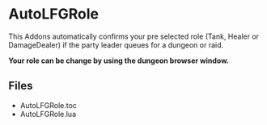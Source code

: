 # AutoLFGRole
This Addons automatically confirms your pre selected role (Tank, Healer or DamageDealer) if the party leader queues for a dungeon or raid.

**Your role can be change by using the dungeon browser window.**

## Files

 - AutoLFGRole.toc
 - AutoLFGRole.lua
